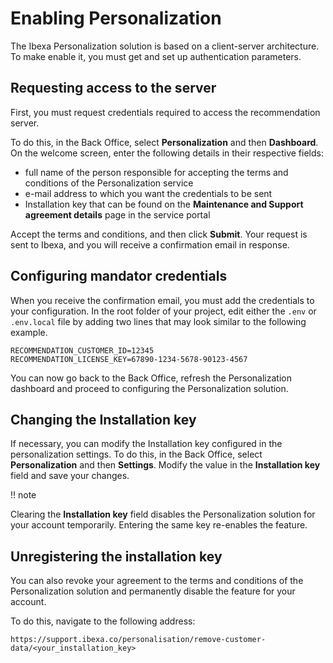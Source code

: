 # Enabling Personalization

The Ibexa Personalization solution is based on a client-server architecture.
To make enable it, you must get and set up authentication parameters.

## Requesting access to the server

First, you must request credentials required to access the recommendation server.

To do this, in the Back Office, select **Personalization** and then **Dashboard**.
On the welcome screen, enter the following details in their respective fields:

* full name of the person responsible for accepting the terms and conditions of the Personalization service
* e-mail address to which you want the credentials to be sent
* Installation key that can be found on the **Maintenance and Support agreement details** page in the service portal

Accept the terms and conditions, and then click **Submit**.
Your request is sent to Ibexa, and you will receive a confirmation email in response.

## Configuring mandator credentials

When you receive the confirmation email, you must add the credentials to your configuration.
In the root folder of your project, edit either the `.env` or `.env.local` file by adding two lines that 
may look similar to the following example. 

```
RECOMMENDATION_CUSTOMER_ID=12345
RECOMMENDATION_LICENSE_KEY=67890-1234-5678-90123-4567
```

You can now go back to the Back Office, refresh the Personalization dashboard and proceed to configuring 
the Personalization solution.

## Changing the Installation key

If necessary, you can modify the Installation key configured in the personalization settings.
To do this, in the Back Office, select **Personalization** and then **Settings**.
Modify the value in the **Installation key** field and save your changes.

!! note 

  Clearing the **Installation key** field disables the Personalization solution for your account temporarily.
  Entering the same key re-enables the feature.

## Unregistering the installation key

You can also revoke your agreement to the terms and conditions of the Personalization solution and 
permanently disable the feature for your account.

To do this, navigate to the following address:

 ```
 https://support.ibexa.co/personalisation/remove-customer-data/<your_installation_key>
 ```
